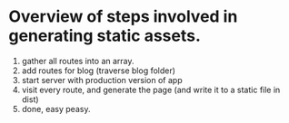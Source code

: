 
# Overview of steps involved in generating static assets.

1. gather all routes into an array.
2. add routes for blog (traverse blog folder)
3. start server with production version of app
4. visit every route, and generate the page (and write it to a static file in dist)
5. done, easy peasy.
